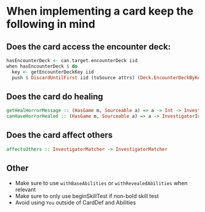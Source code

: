# When implementing a card keep the following in mind

## Does the card access the encounter deck:

```haskell
hasEncounterDeck <- can.target.encounterDeck iid
when hasEncounterDeck $ do
  key <- getEncounterDeckKey iid
  push $ DiscardUntilFirst iid (toSource attrs) (Deck.EncounterDeckByKey key) #enemy
```

## Does the card do healing

```haskell
getHealHorrorMessage :: (HasGame m, Sourceable a) => a -> Int -> InvestigatorId -> m (Maybe Message)
canHaveHorrorHealed :: (HasGame m, Sourceable a) => a -> InvestigatorId -> m (Maybe InvestigatorId)
```

## Does the card affect others

```haskell
affectsOthers :: InvestigatorMatcher -> InvestigatorMatcher
```

## Other
* Make sure to use `withBaseAbilities` or `withRevealedAbilities` when relevant
* Make sure to only use beginSkillTest if non-bold skill test
* Avoid using `You` outside of CardDef and Abilities
